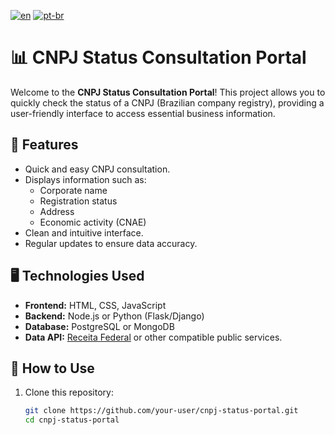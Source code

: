 [![en](https://img.shields.io/badge/lang-en-red.svg)](https://github.com/emy-devfullstack/Portal-de-consultas-CNPJ/blob/main/README.md) [![pt-br](https://img.shields.io/badge/lang-pt--br-green.svg)](https://github.com/emy-devfullstack/Portal-de-consultas-CNPJ/blob/main/README.pt-br.md)

# 📊 CNPJ Status Consultation Portal

Welcome to the **CNPJ Status Consultation Portal**! This project allows you to quickly check the status of a CNPJ (Brazilian company registry), providing a user-friendly interface to access essential business information.

## 🔧 Features

- Quick and easy CNPJ consultation.
- Displays information such as:
  - Corporate name
  - Registration status
  - Address
  - Economic activity (CNAE)
- Clean and intuitive interface.
- Regular updates to ensure data accuracy.

## 🖥️ Technologies Used

- **Frontend:** HTML, CSS, JavaScript
- **Backend:** Node.js or Python (Flask/Django)
- **Database:** PostgreSQL or MongoDB
- **Data API:** [Receita Federal](https://www.gov.br/receitafederal) or other compatible public services.

## 💾 How to Use

1. Clone this repository:
   ```bash
   git clone https://github.com/your-user/cnpj-status-portal.git
   cd cnpj-status-portal
